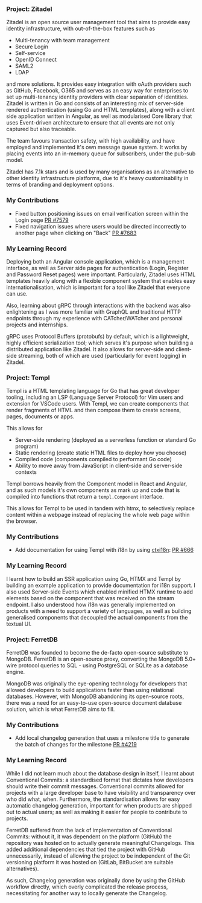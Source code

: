 ### Project: Zitadel

Zitadel is an open source user management tool that aims to provide easy identity infrastructure, with out-of-the-box features such as

- Multi-tenancy with team management
- Secure Login
- Self-service
- OpenID Connect
- SAML2
- LDAP

and more solutions. It provides easy integration with oAuth providers such as GitHub, Facebook, O365 and serves as an easy way for enterprises to set up multi-tenancy identity providers with clear separation of identities. Zitadel is written in Go and consists of an interesting mix of server-side rendered authentication (using Go and HTML templates), along with a client side application written in Angular, as well as modularised Core library that uses Event-driven architecture to ensure that all events are not only captured but also traceable.

The team favours transaction safety, with high availability, and have employed and implemented it's own message queue system. It works by placing events into an in-memory queue for subscribers, under the pub-sub model.

Zitadel has 7.1k stars and is used by many organisations as an alternative to other identity infrastructure platforms, due to it's heavy customisability in terms of branding and deployment options.

### My Contributions

- Fixed button positioning issues on email verification screen within the Login page [PR #7579](https://github.com/zitadel/zitadel/pull/7579)
- Fixed navigation issues where users would be directed incorrectly to another page when clicking on "Back" [PR #7683](https://github.com/zitadel/zitadel/pull/7683)

### My Learning Record

Deploying both an Angular console application, which is a management interface, as well as Server side pages for authentication (Login, Register and Password Reset pages) were important. Particularly, Zitadel uses HTML templates heavily along with a flexible component system that enables easy internationalisation, which is important for a tool like Zitadel that everyone can use.

Also, learning about gRPC through interactions with the backend was also enlightening as I was more familiar with GraphQL and traditional HTTP endpoints through my experience with CATcher/WATcher and personal projects and internships. 

gRPC uses Protocol Buffers (protobufs) by default, which is a lightweight, highly efficient serialization tool; which serves it's purpose when building a distributed application like Zitadel. It also allows for server-side and client-side streaming, both of which are used (particularly for event logging) in Zitadel.

### Project: Templ

Templ is a HTML templating language for Go that has great developer tooling, including an LSP (Language Server Protocol) for Vim users and extension for VSCode users. With Templ, we can create components that render fragments of HTML and then compose them to create screens, pages, documents or apps. 

This allows for
- Server-side rendering (deployed as a serverless function or standard Go program)
- Static rendering (create static HTML files to deploy how you choose)
- Compiled code (components compiled to performant Go code)
- Ability to move away from JavaScript in client-side and server-side contexts

Templ borrows heavily from the Component model in React and Angular, and as such models it's own components as mark up and code that is compiled into functions that return a `templ.Component` interface.

This allows for Templ to be used in tandem with htmx, to selectively replace content within a webpage instead of replacing the whole web page within the browser.

### My Contributions

- Add documentation for using Templ with i18n by using [ctxi18n](https://github.com/invopop/ctxi18n): [PR #666](https://github.com/a-h/templ/pull/666)

### My Learning Record

I learnt how to build an SSR application using Go, HTMX and Templ by building an example application to provide documentation for i18n support. I also used Server-side Events which enabled minified HTMX runtime to add elements based on the component that was received on the stream endpoint. I also understood how i18n was generally implemented on products with a need to support a variety of languages, as well as building generalised components that decoupled the actual components from the textual UI.

### Project: FerretDB

FerretDB was founded to become the de-facto open-source substitute to MongoDB. FerretDB is an open-source proxy, converting the MongoDB 5.0+ wire protocol queries to SQL - using PostgreSQL or SQLite as a database engine.

MongoDB was originally the eye-opening technology for developers that allowed developers to build applications faster than using relational databases. However, with MongoDB abandoning its open-source roots, there was a need for an easy-to-use open-source document database solution, which is what FerretDB aims to fill. 

### My Contributions

- Add local changelog generation that uses a milestone title to generate the batch of changes for the milestone [PR #4219](https://github.com/FerretDB/FerretDB/pull/4219)

### My Learning Record

While I did not learn much about the database design in itself, I learnt about Conventional Commits: a standardised format that dictates how developers should write their commit messages. Conventional commits allowed for projects with a large developer base to have visibility and transparency over who did what, when. Furthermore, the standardisation allows for easy automatic changelog generation, important for when products are shipped out to actual users; as well as making it easier for people to contribute to projects.

FerretDB suffered from the lack of implementation of Conventional Commits: without it, it was dependent on the platform (GitHub) the repository was hosted on to actually generate meaningful Changelogs. This added additional dependencies that tied the project with GitHub unnecessarily, instead of allowing the project to be independent of the Git versioning platform it was hosted on (GitLab, BitBucket are suitable alternatives).

As such, Changelog generation was originally done by using the GitHub workflow directly, which overly complicated the release process, necessitating for another way to locally generate the Changelog.
